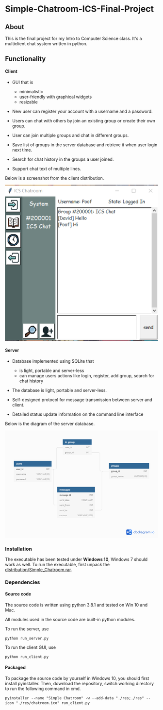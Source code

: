 # Simple-Chatroom-ICS-Final-Project

## About

This is the final project for my Intro to Computer Science class. It's a multiclient chat system written in python. 

## Functionality

#### Client

* GUI that is
  * minimalistic
  * user-friendly with graphical widgets
  * resizable

* New user can register your account with a username and a password.
* Users can chat with others by join an existing group or create their own group.
* User can join multiple groups and chat in different groups.
* Save list of groups in the server database and retrieve it when user login next time.
* Search for chat history in the groups a user joined.
* Support chat text of multiple lines.

Below is a screenshot from the client distribution.

  ![demo_screenshot](demo_screenshot.png)

#### Server

* Database implemented using SQLite that 
  * is light, portable and server-less
  * can manage users actions like login, register, add group, search for chat history

* The database is light, portable and server-less.
* Self-designed protocol for message transmission between server and client.
* Detailed status update information on the command line interface

Below is the diagram of the server database.

![Simple_Chatroom_Database_Diagram](Simple_Chatroom_Database_Diagram.png)

### Installation

The executable has been tested under **Windows 10**, Windows 7 should work as well. To run the executable, first unpack the [distribution/Simple_Chatroom.rar](./distribution).

### Dependencies

#### Source code

The source code is written using python 3.8.1 and tested on Win 10 and Mac. 

All modules used in the source code are built-in python modules.

To run the server, use

```
python run_server.py
```

To run the client GUI, use

```
python run_client.py
```

#### Packaged

To package the source code by yourself in Windows 10, you should first install pyinstaller. Then, download the repository, switch working directory to run the following command in cmd.

```
pyinstaller --name "Simple Chatroom" -w --add-data "./res;./res" --icon "./res/chatroom.ico" run_client.py
```



#### 



